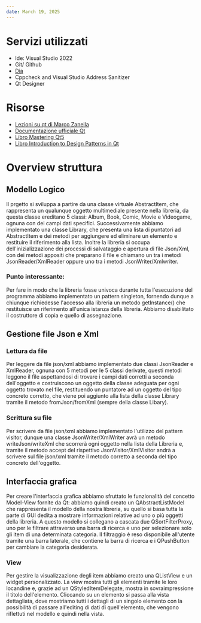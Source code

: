 ```yaml
---
date: March 19, 2025
---
```

# Servizi utilizzati
- Ide: Visual Studio 2022
- Git/ Github
- [Dia](http://dia-installer.de/)
- Cppcheck and Visual Studio Address Sanitizer
- Qt Designer
# Risorse
- [Lezioni su qt di Marco Zanella](https://stem.elearning.unipd.it/course/view.php?id=10189#section-4)
- [Documentazione ufficiale Qt](https://doc.qt.io/)
- [Libro Mastering Qt5](https://mega.nz/fm/6ddFjQAT)
- [Libro Introduction to Design Patterns in Qt](https://mega.nz/fm/6ddFjQAT)
# Overview struttura
## Modello Logico
Il prgetto si sviluppa a partire da una classe virtuale AbstractItem, che rappresenta un qualunque oggetto multimediale presente nella libreria, da questa classe ereditano 5 classi: Album, Book, Comic, Movie e Videogame, ognuna con dei campi dati specifici.
Successivamente abbiamo implementato una classe Library, che presenta una lista di puntatori ad AbstractItem e dei metodi per aggiungere ed eliminare un elemento e restituire il riferimento alla lista. Inoltre la libreria si occupa dell'inizializzazione dei processi di salvataggio e apertura di file Json/Xml, con dei metodi appositi che preparano il file e chiamano un tra i metodi JsonReader/XmlReader oppure uno tra i metodi JsonWriter/Xmlwriter.
### Punto interessante:
Per fare in modo che la libreria fosse univoca durante tutta l'esecuzione del programma abbiamo implementato un pattern singleton, fornendo dunque a chiunque richiedesse l'accesso alla libreria un metodo getInstance() che restituisce un riferimento all'unica istanza della libreria. Abbiamo disabilitato il costruttore di copia e quello di assegnazione.

## Gestione file Json e Xml
### Lettura da file
Per leggere da file json/xml abbiamo implementato due classi JsonReader e XmlReader, ognuna con 5 metodi per le 5 classi derivate, questi metodi leggono il file aspettandosi di trovare i campi dati corretti a seconda dell'oggetto e costruiscono un oggetto della classe adeguata per ogni oggetto trovato nel file, restituendo un puntatore ad un oggetto del tipo concreto corretto, che viene poi aggiunto alla lista della classe Library tramite il metodo fromJson/fromXml (sempre della classe Libary).
### Scrittura su file
Per scrivere da file json/xml abbiamo implementato l'utilizzo del pattern visitor, dunque una classe JsonWriter/XmlWriter avrà un metodo writeJson/writeXml che scorrerà ogni oggetto nella lista della Libreria e, tramite il metodo accept del rispettivo JsonVisitor/XmlVisitor andrà a scrivere sul file json/xml tramite il metodo corretto a seconda del tipo concreto dell'oggetto.
## Interfaccia grafica
Per creare l'interfaccia grafica abbiamo sfruttato le funzionalità del concetto Model-View fornite da Qt: abbiamo quindi creato un QAbstractListModel che rappresenta il modello della nostra libreria, su quello si basa tutta la parte di GUI dedita a mostrare informazioni relative ad uno o più oggetti della libreria. A questo modello si collegano a cascata due QSortFilterProxy, uno per le filtrare attraverso una barra di ricerca e uno per selezionare solo gli item di una determinata categoria. Il filtraggio è reso disponibile all'utente tramite una barra laterale, che contiene la barra di ricerca e i QPushButton per cambiare la categoria desiderata.
### View
Per gestire la visualizzazione degli item abbiamo creato una QListView e un widget personalizzato. La view mostra tutti gli elementi tramite le loro locandine e, grazie ad un QStyledItemDelegate, mostra in sovraimpressione il titolo dell'elemento. Cliccando su un elemento si passa alla vista dettagliata, dove mostriamo tutti i dettagli di un singolo elemento con la possibilità di passare all'editing di dati di quell'elemento, che vengono riflettuti nel modello e quindi nella vista.